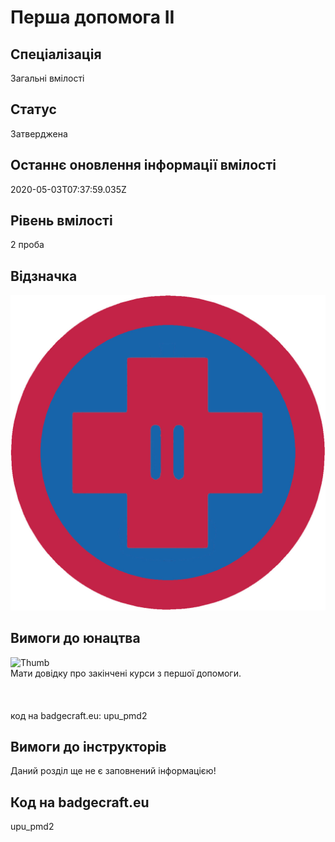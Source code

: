 # Перша допомога ІІ

## Спеціалізація

Загальні вмілості

## Статус

Затверджена

## Останнє оновлення інформації вмілості

2020-05-03T07:37:59.035Z

## Рівень вмілості

2 проба

## Відзначка

![Відзначка](../images/Persha_dopomoha_II/_________________.jpg)

## Вимоги до юнацтва

<img alt="Thumb                  " src="/uploads/textareas/bootsy/image/145/small__________________.jpg"><br>Мати довідку про закінчені курси з першої допомоги.<br><br><br><br>код на badgecraft.eu: upu_pmd2<br>

## Вимоги до інструкторів

Даний розділ ще не є заповнений інформацією!

## Код на badgecraft.eu

upu_pmd2